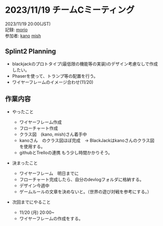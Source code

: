 # 2023/11/19 チームCミーティング
2023/11/19 20:00(JST) <br>
記録: [morio](https://github.com/m0rio0818) <br>
参加者: [kano](https://github.com/SouthernMinami) [mish](https://github.com/daxchx)

## Splint2 Planning
* blackjackのプロトタイプ(最低限の機能等の実装)のデザイン考慮なしで作成したい。
* Phaserを使って、トランプ等の配置を行う。
* ワイヤーフレームのイメージ合わせ(11/20)

## 作業内容
* やったこと
    * ワイヤーフレーム作成
    * フローチャート作成
    * クラス図　(kano, mish)さん着手中
    * kanoさん　のクラス図ほぼ完成　-> BlackJackはkanoさんのクラス図を使用する。
    * githubとTrelloの連携 もう少し時間かかりそう。

* 決まったこと
    * ワイヤーフレーム　明日までに
    * フローチャート完成したら、自分のdevlogフォルダに格納する。
    * デザイン今週中
    * ゲームルールの文章を決めないと。（世界の遊び対戦を参考にする。）


* 次回までにやること
    * 11/20 (月) 20:00~ 
    * ワイヤーフレームの作成をする。